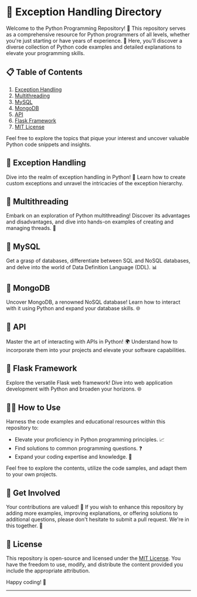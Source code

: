 # 🐍 Exception Handling Directory

Welcome to the Python Programming Repository! 🚀 This repository serves as a comprehensive resource for Python programmers of all levels, whether you're just starting or have years of experience. 🐾 Here, you'll discover a diverse collection of Python code examples and detailed explanations to elevate your programming skills.

## 📋 Table of Contents

1. [Exception Handling](#-exception-handling)
2. [Multithreading](#-multithreading)
3. [MySQL](#-mysql)
4. [MongoDB](#-mongodb)
5. [API](#-api)
6. [Flask Framework](#-flask-framework)
7. [MIT License](#-mit-license)

Feel free to explore the topics that pique your interest and uncover valuable Python code snippets and insights.

## 🚀 Exception Handling

Dive into the realm of exception handling in Python! 🚦 Learn how to create custom exceptions and unravel the intricacies of the exception hierarchy.

## 🚀 Multithreading

Embark on an exploration of Python multithreading! Discover its advantages and disadvantages, and dive into hands-on examples of creating and managing threads. 🧵

## 🚀 MySQL

Get a grasp of databases, differentiate between SQL and NoSQL databases, and delve into the world of Data Definition Language (DDL). 📊

## 🚀 MongoDB

Uncover MongoDB, a renowned NoSQL database! Learn how to interact with it using Python and expand your database skills. 🌐

## 🚀 API

Master the art of interacting with APIs in Python! 🌍 Understand how to incorporate them into your projects and elevate your software capabilities.

## 🚀 Flask Framework

Explore the versatile Flask web framework! Dive into web application development with Python and broaden your horizons. 🌐

## 🧑‍💻 How to Use

Harness the code examples and educational resources within this repository to:

- Elevate your proficiency in Python programming principles. 📈
- Find solutions to common programming questions. ❓
- Expand your coding expertise and knowledge. 🧠

Feel free to explore the contents, utilize the code samples, and adapt them to your own projects.

## 🤝 Get Involved

Your contributions are valued! 🙌 If you wish to enhance this repository by adding more examples, improving explanations, or offering solutions to additional questions, please don't hesitate to submit a pull request. We're in this together. 🌟

## 📄 License

This repository is open-source and licensed under the [MIT License](https://github.com/Adi3042/Data_Science/blob/main/LICENSE). You have the freedom to use, modify, and distribute the content provided you include the appropriate attribution.

Happy coding! 🚀

---
